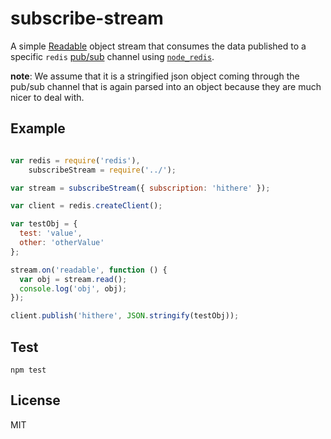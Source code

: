 # subscribe-stream

A simple [Readable][Readable] object stream that consumes the data published to
a specific `redis` [pub/sub][pubsub] channel using [`node_redis`][redis].

__note__: We assume that it is a stringified json object coming through the
pub/sub channel that is again parsed into an object because they are much nicer
to deal with.

## Example

```js

var redis = require('redis'),
    subscribeStream = require('../');

var stream = subscribeStream({ subscription: 'hithere' });

var client = redis.createClient();

var testObj = {
  test: 'value',
  other: 'otherValue'
};

stream.on('readable', function () {
  var obj = stream.read();
  console.log('obj', obj);
});

client.publish('hithere', JSON.stringify(testObj));

```

## Test

`npm test`

## License

MIT

[Readable]: http://nodejs.org/api/stream.html#stream_class_stream_readable
[redis]: https://github.com/mranney/node_redis
[pubsub]: https://github.com/mranney/node_redis#publish--subscribe
